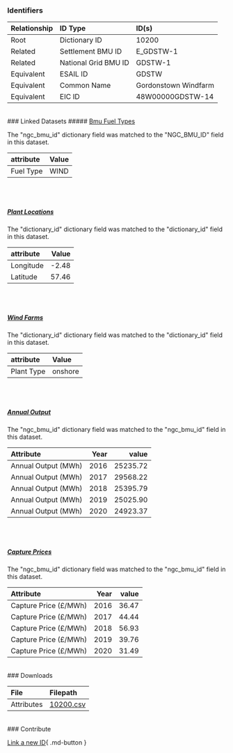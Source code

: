 ### Identifiers

| Relationship   | ID Type              | ID(s)                |
|:---------------|:---------------------|:---------------------|
| Root           | Dictionary ID        | 10200                |
| Related        | Settlement BMU ID    | E_GDSTW-1            |
| Related        | National Grid BMU ID | GDSTW-1              |
| Equivalent     | ESAIL ID             | GDSTW                |
| Equivalent     | Common Name          | Gordonstown Windfarm |
| Equivalent     | EIC ID               | 48W00000GDSTW-14     |

<br>
### Linked Datasets
##### <a href="https://osuked.github.io/Power-Station-Dictionary/datasets/bmu-fuel-types">Bmu Fuel Types</a>



The "ngc_bmu_id" dictionary field was matched to the "NGC_BMU_ID" field in this dataset.

| attribute   | Value   |
|:------------|:--------|
| Fuel Type   | WIND    |

<br><br>
##### <a href="https://osuked.github.io/Power-Station-Dictionary/datasets/plant-locations">Plant Locations</a>



The "dictionary_id" dictionary field was matched to the "dictionary_id" field in this dataset.

| attribute   |   Value |
|:------------|--------:|
| Longitude   |   -2.48 |
| Latitude    |   57.46 |

<br><br>
##### <a href="https://osuked.github.io/Power-Station-Dictionary/datasets/wind-farms">Wind Farms</a>



The "dictionary_id" dictionary field was matched to the "dictionary_id" field in this dataset.

| attribute   | Value   |
|:------------|:--------|
| Plant Type  | onshore |

<br><br>
##### <a href="https://osuked.github.io/Power-Station-Dictionary/datasets/annual-output">Annual Output</a>



The "ngc_bmu_id" dictionary field was matched to the "ngc_bmu_id" field in this dataset.

| Attribute           |   Year |    value |
|:--------------------|-------:|---------:|
| Annual Output (MWh) |   2016 | 25235.72 |
| Annual Output (MWh) |   2017 | 29568.22 |
| Annual Output (MWh) |   2018 | 25395.79 |
| Annual Output (MWh) |   2019 | 25025.90 |
| Annual Output (MWh) |   2020 | 24923.37 |

<br><br>
##### <a href="https://osuked.github.io/Power-Station-Dictionary/datasets/capture-prices">Capture Prices</a>



The "ngc_bmu_id" dictionary field was matched to the "ngc_bmu_id" field in this dataset.

| Attribute             |   Year |   value |
|:----------------------|-------:|--------:|
| Capture Price (£/MWh) |   2016 |   36.47 |
| Capture Price (£/MWh) |   2017 |   44.44 |
| Capture Price (£/MWh) |   2018 |   56.93 |
| Capture Price (£/MWh) |   2019 |   39.76 |
| Capture Price (£/MWh) |   2020 |   31.49 |


<br>
### Downloads


| File       | Filepath                                                                              |
|:-----------|:--------------------------------------------------------------------------------------|
| Attributes | [10200.csv](https://osuked.github.io/Power-Station-Dictionary/object_attrs/10200.csv) |


<br>
### Contribute

[Link a new ID](https://docs.google.com/forms/d/e/1FAIpQLSc5jRsQ7NgiLLXbwo9PUdwTQyuqbRwThltG56-o6NVSe7E_nw/viewform?usp=pp_url&entry.251912331=10200){ .md-button }